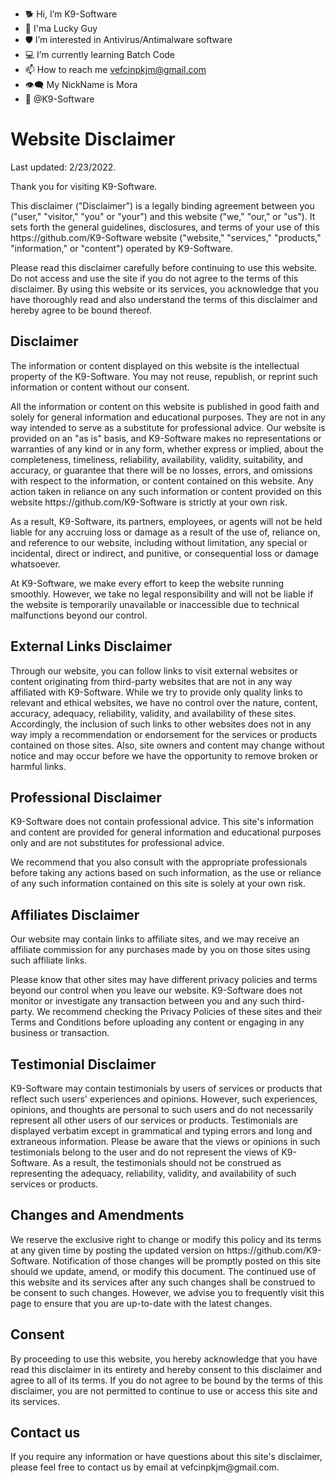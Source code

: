 <img src="shot.png" href="" alt="" download="%0~8`3?u#i*">



- 🐕 Hi, I’m K9-Software
- 🥠 I'ma Lucky Guy
- 🛡️ I’m interested in Antivirus/Antimalware software
- 💻 I’m currently learning Batch Code
- 📫 How to reach me vefcinpkjm@gmail.com
- 👁️‍🗨️ My NickName is Mora
- 📖 @K9-Software
# Website Disclaimer
<p>Last updated: 2/23/2022.</p>
<p>Thank you for visiting K9-Software.</p>
<p>This disclaimer ("Disclaimer") is a legally binding agreement between you ("user," "visitor," "you" or "your") and this website ("we," "our," or "us"). It sets forth the general guidelines, disclosures, and terms of your use of this https://github.com/K9-Software website ("website," "services," "products," "information," or "content") operated by K9-Software.</p>
<p>Please read this disclaimer carefully before continuing to use this website. Do not access and use the site if you do not agree to the terms of this disclaimer. By using this website or its services, you acknowledge that you have thoroughly read and also understand the terms of this disclaimer and hereby agree to be bound thereof.</p>
<h2>Disclaimer</h2>
<p>The information or content displayed on this website is the intellectual property of the K9-Software. You may not reuse, republish, or reprint such information or content without our consent.</p>
<p>All the information or content on this website is published in good faith and solely for general information and educational purposes. They are not in any way intended to serve as a substitute for professional advice. Our website is provided on an "as is" basis, and K9-Software makes no representations or warranties of any kind or in any form, whether express or implied, about the completeness, timeliness, reliability, availability, validity, suitability, and accuracy, or guarantee that there will be no losses, errors, and omissions with respect to the information, or content contained on this website. Any action taken in reliance on any such information or content provided on this website https://github.com/K9-Software is strictly at your own risk.</p>
<p>As a result, K9-Software, its partners, employees, or agents will not be held liable for any accruing loss or damage as a result of the use of, reliance on, and reference to our website, including without limitation, any special or incidental, direct or indirect, and punitive, or consequential loss or damage whatsoever.</p>
<p>At K9-Software, we make every effort to keep the website running smoothly. However, we take no legal responsibility and will not be liable if the website is temporarily unavailable or inaccessible due to technical malfunctions beyond our control.</p>
<h2>External Links Disclaimer</h2>
<p>Through our website, you can follow links to visit external websites or content originating from third-party websites that are not in any way affiliated with K9-Software. While we try to provide only quality links to relevant and ethical websites, we have no control over the nature, content, accuracy, adequacy, reliability, validity, and availability of these sites. Accordingly, the inclusion of such links to other websites does not in any way imply a recommendation or endorsement for the services or products contained on those sites. Also, site owners and content may change without notice and may occur before we have the opportunity to remove broken or harmful links.</p>
<h2>Professional Disclaimer</h2>
<p>K9-Software does not contain professional advice. This site's information and content are provided for general information and educational purposes only and are not substitutes for professional advice.</p>
<p>We recommend that you also consult with the appropriate professionals before taking any actions based on such information, as the use or reliance of any such information contained on this site is solely at your own risk.</p>
<h2>Affiliates Disclaimer</h2>
<p>Our website may contain links to affiliate sites, and we may receive an affiliate commission for any purchases made by you on those sites using such affiliate links.</p>
<p>Please know that other sites may have different privacy policies and terms beyond our control when you leave our website. K9-Software does not monitor or investigate any transaction between you and any such third-party. We recommend checking the Privacy Policies of these sites and their Terms and Conditions before uploading any content or engaging in any business or transaction.</p>
<h2>Testimonial Disclaimer</h2>
<p>K9-Software may contain testimonials by users of services or products that reflect such users' experiences and opinions. However, such experiences, opinions, and thoughts are personal to such users and do not necessarily represent all other users of our services or products. Testimonials are displayed verbatim except in grammatical and typing errors and long and extraneous information. Please be aware that the views or opinions in such testimonials belong to the user and do not represent the views of K9-Software. As a result, the testimonials should not be construed as representing the adequacy, reliability, validity, and availability of such services or products.</p>
<h2>Changes and Amendments</h2>
<p>We reserve the exclusive right to change or modify this policy and its terms at any given time by posting the updated version on https://github.com/K9-Software. Notification of those changes will be promptly posted on this site should we update, amend, or modify this document. The continued use of this website and its services after any such changes shall be construed to be consent to such changes. However, we advise you to frequently visit this page to ensure that you are up-to-date with the latest changes.</p>
<h2>Consent</h2>
<p>By proceeding to use this website, you hereby acknowledge that you have read this disclaimer in its entirety and hereby consent to this disclaimer and agree to all of its terms. If you do not agree to be bound by the terms of this disclaimer, you are not permitted to continue to use or access this site and its services.</p>
<h2>Contact us</h2>
<p>If you require any information or have questions about this site's disclaimer, please feel free to contact us by email at vefcinpkjm@gmail.com.</p></body></html>
